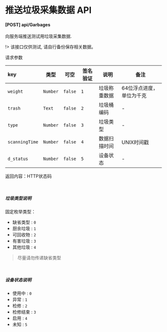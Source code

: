 # 推送垃圾采集数据 API

#### [POST] api/Garbages

向服务端推送测试用垃圾采集数据.

!> 该接口仅供测试, 请自行备份保存相关数据。


请求参数

| key | 类型 | 可空 | 签名验证 | 说明 | 备注 |
|:----|-----|------|------|------|------|
| `weight`| `Number` | `false` | `1`| 垃圾称重数据 | 64位浮点进度，单位为千克 |
| `trash` | `Text` | `false` | `2`| 垃圾桶编码 | - |
| `type` | `Number`| `false`| `3` | 垃圾类型 | - |
| `scanningTime` | `Number`| `false`| `4` | 数据扫描时间 | UNIX时间戳 |
| `d_status` | `Number`| `false` | `5` | 设备状态 | - |

返回内容：HTTP状态码

<br>

##### 垃圾类型说明

固定枚举类型：

- 缺省类型 : `0`
- 厨余垃圾 : `1`
- 可回收物 : `2`
- 有害垃圾 : `3`
- 其他垃圾 : `4`

> 尽量请勿传递缺省类型

<br>

##### 设备状态说明

- 使用中 : `0`
- 异常 : `1`
- 检修 : `2`
- 检修结束 : `3`
- 启用 : `4`
- 未知 : `5`